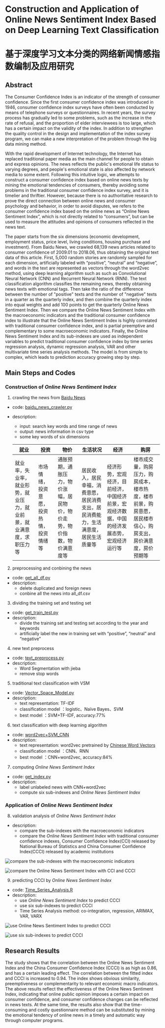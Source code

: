 # Construction and Application of Online News Sentiment Index Based on Deep Learning Text Classification
# 基于深度学习文本分类的网络新闻情感指数编制及应用研究

## Abstract
The Consumer Confidence Index is an indicator of the strength of consumer confidence. Since the first consumer confidence index was introduced in 1946, consumer confidence index surveys have often been conducted by means of telephone surveys or questionnaires. In recent years, the survey process has gradually led to some problems, such as the increase in the rate of refusal, and the proportion of elder interviewees is too large, which has a certain impact on the validity of the index. In addition to strengthen the quality control in the design and implementation of the index survey program, we can make a new interpretation of the problem through the big data mining method.

With the rapid development of Internet technology, the Internet has replaced traditional paper media as the main channel for people to obtain and express opinions. The news reflects the public's emotional life status to varying degrees, and people's emotional state is also affected by network media to some extent. Following this intuitive logic, we attempts to construct a consumer confidence index based on online news texts by mining the emotional tendencies of consumers, thereby avoiding some problems in the traditional consumer confidence index survey, and it is timelier and thriftier. However, because there is no authoritative research to prove the direct connection between online news and consumer psychology and behavior, in order to avoid disputes, we refers to the consumer confidence index based on the online news as “Online News Sentiment Index”, which is not directly related to “consumers”, but can be used to measure the attitudes and opinions of consumers reflected in the news text.

The paper starts from the six dimensions (economic development, employment status, price level, living conditions, housing purchase and investment). From Baidu News, we crawled 68,139 news articles related to consumer confidence of 2009.01 to 2018.06, thus obtaining the original text data of this article. First, 5,000 random stories are randomly sampled for each dimension, artificially labeled with “positive”, “neutral” and “negative”, and words in the text are represented as vectors through the word2vec method, using deep learning algorithm such as such as Convolutional Neural Network (CNN) and Recurrent Neural Network (RNN). The text classification algorithm classifies the remaining news, thereby obtaining news texts with emotional tags. Then take the ratio of the difference between the number of "positive" texts and the number of "negative" texts in a quarter as the quarterly index, and then combine the quarterly index into equal weights and add 100 points to get the quarterly Online News Sentiment Index. Then we compare the Online News Sentiment Index with the macroeconomic indicators and the traditional consumer confidence index to illustrate that the Online News Sentiment Index is highly correlated with traditional consumer confidence index, and is partial preemptive and complementary to some macroeconomic indicators. Finally, the Online News Sentiment Index and its sub-indexes are used as independent variables to predict traditional consumer confidence index by time series regression analysis, dynamic regression analysis, VAR and other multivariate time series analysis methods. The model is from simple to complex, which leads to prediction accuracy growing step by step.


## Main Steps and Codes
### Construction of *Online News Sentiment Index*
1. crawling the news from [Baidu News](https://news.baidu.com/)
- code: [baidu_news_crawler.py](https://github.com/Snowing-ST/Construction-and-Application-of-Online-News-Sentiment-Index/blob/master/1%20baidu_news_crawler.py)
- description:
    - input: search key words and time range of news
    - output: news information in csv type 
    - some key words of six dimensions

    |就业	|投资	|物价	|生活状况	|经济	|购房
    | ------ | ------ | ------ |------ | ------ | ------ |
    |就业率，失业率，就业形势，就业压力，就业前景，就业满意度，求职压力等 	|市场情绪，投资意愿，投资热情，投资情绪等 |通胀预期，通胀压力，物价涨幅，居民物价，物价走势，物价指数，物价满意度等|居民收入，居民幸福，消费意愿，居民消费支出，居民消费能力，生活满意度，居民生活质量等 |经济形势，宏观经济，目前经济，中国经济前景，宏观经济数据，中国的经济发展态势，宏观经济运行等|楼市成交量，购房压力，购房成本，楼市热度，楼市前景，购房意愿，居民楼市信心，购房支出，房价满意度，房价预期等|


2. preprocessing and conbining the news 
- code: [get_all_df.py](https://github.com/Snowing-ST/Construction-and-Application-of-Online-News-Sentiment-Index/blob/master/2%20get_all_df.py)
- description:
    - delete duplicated and foreign news
    - conbine all the news into all_df.csv 

3. dividing the training set and testing set
- code: [get_train_test.py](https://github.com/Snowing-ST/Construction-and-Application-of-Online-News-Sentiment-Index/blob/master/3%20get_train_test.py)
- description:
    - divide the training set and testing set according to the year and keywords
    - artificially label the new in training set with “positive”, “neutral” and “negative”

4. new text preprocess
- code: [text_preprocess.py](https://github.com/Snowing-ST/Construction-and-Application-of-Online-News-Sentiment-Index/blob/master/4%20text_preprocess.py)
- description:
    - Word Segmentation with jieba
    - remove stop words

5. traditional text classification with VSM
- code: [Vector_Space_Model.py](https://github.com/Snowing-ST/Construction-and-Application-of-Online-News-Sentiment-Index/blob/master/5%20Vector_Space_Model.py)
- description:
    - text representation: TF-IDF
    - classification model ：logistic、Naïve Bayes、SVM
    - best model ：SVM+TF-IDF, accuracy:77%

6. text classification with deep learning algorithm
- code: [word2vec+SVM_CNN](https://github.com/Snowing-ST/Construction-and-Application-of-Online-News-Sentiment-Index/tree/master/6%20word2vec%2BSVM_CNN)
- description:
    - text representation: word2vec pretrained by [Chinese Word Vectors](https://github.com/Embedding/Chinese-Word-Vectors)
    - classification model ：CNN、RNN
    - best model ：CNN+word2vec, accuracy:84%

7.  computing *Online News Sentiment Index*
- code: [get_index.py](https://github.com/Snowing-ST/Construction-and-Application-of-Online-News-Sentiment-Index/tree/master/7%20get_index.py)
- description:
    - label unlabeled news with CNN+word2vec 
    - compute six sub-indexes and *Online News Sentiment Index*

### Application of *Online News Sentiment Index*
8. validation analysis of *Online News Sentiment Index*
- description:
    - compare the sub-indexes with the macroeconomic indicators 
    - compare the *Online News Sentiment Index* with traditional consumer confidence indexes, Consumer Confidence Index(CCI) released by National Bureau of Statistics and China Consumer Confidence Index(CCCI) released by academic institutions

![compare the sub-indexes with the macroeconomic indicators](https://github.com/Snowing-ST/Construction-and-Application-of-Online-News-Sentiment-Index/blob/master/pic/validation%20analysis%201.jpg)

![compare the *Online News Sentiment Index* with CCI and CCCI](https://github.com/Snowing-ST/Construction-and-Application-of-Online-News-Sentiment-Index/blob/master/pic/validation%20analysis%202.jpg)

9. predicting CCCI by *Online News Sentiment Index*
- code: [Time_Series_Analysis.R](https://github.com/Snowing-ST/Construction-and-Application-of-Online-News-Sentiment-Index/tree/master/8%20Time_Series_Analysis.R)
- description:
    - use *Online News Sentiment Index* to predict CCCI
    - use six sub-indexes to predict CCCI
    - Time Series Analysis method: co-integration, regression, ARIMAX, VAR, VARX

![use *Online News Sentiment Index* to predict CCCI](https://github.com/Snowing-ST/Construction-and-Application-of-Online-News-Sentiment-Index/blob/master/pic/prediction1.jpg)

![use six sub-indexes to predict CCCI](https://github.com/Snowing-ST/Construction-and-Application-of-Online-News-Sentiment-Index/blob/master/pic/prediction2.jpg)

## Research Results
The study shows that the correlation between the Online News Sentiment Index and the China Consumer Confidence Index (CCCI) is as high as 0.86, and has a certain leading effect. The correlation between the fitted index and CCCI is increased to 0.94. The index shows obvious similarity, preemptiveness or complementarity to relevant economic macro indicators. The above results reflect the effectiveness of the Online News Sentiment Index, indicating that online public opinion imposes a certain impact on consumer confidence, and consumer confidence changes can be reflected in news texts. At the same time, the results also show that the time-consuming and costly questionnaire method can be substituted by mining the emotional tendency of online news in a timely and automatic way through computer programs.

